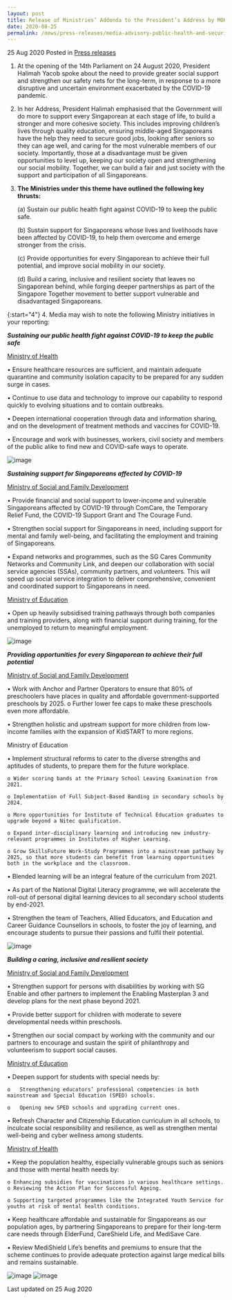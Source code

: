 ```yaml
---
layout: post
title: Release of Ministries’ Addenda to the President’s Address by MOH, MOE, MSF - “Supporting Each Other Through COVID-19 & Building A More Inclusive, Fair & Cohesive Society”
date: 2020-08-25
permalink: /news/press-releases/media-advisory-public-health-and-security
---
```


25 Aug 2020 Posted in [Press releases](/news/press-releases)

1.	At the opening of the 14th Parliament on 24 August 2020, President Halimah Yacob spoke about the need to provide greater social support and strengthen our safety nets for the long-term, in response to a more disruptive and uncertain environment exacerbated by the COVID-19 pandemic.

2.	In her Address, President Halimah emphasised that the Government will do more to support every Singaporean at each stage of life, to build a stronger and more cohesive society. This includes improving children’s lives through quality education, ensuring middle-aged Singaporeans have the help they need to secure good jobs, looking after seniors so they can age well, and caring for the most vulnerable members of our society. Importantly, those at a disadvantage must be given opportunities to level up, keeping our society open and strengthening our social mobility. Together, we can build a fair and just society with the support and participation of all Singaporeans.

3.	**The Ministries under this theme have outlined the following key thrusts:**

	(a)	Sustain our public health fight against COVID-19 to keep the public safe.

	(b)	Sustain support for Singaporeans whose lives and livelihoods have been affected by COVID-19, to help them overcome and emerge stronger from the crisis.

	(c)	Provide opportunities for every Singaporean to achieve their full potential, and improve social mobility in our society.

	(d)	Build a caring, inclusive and resilient society that leaves no Singaporean behind, while forging deeper partnerships as part of the Singapore Together movement to better support vulnerable and disadvantaged Singaporeans.

{:start="4"}
4.	Media may wish to note the following Ministry initiatives in your reporting:

***Sustaining our public health fight against COVID-19 to keep the public safe***

<u>Ministry of Health</u>

•	Ensure healthcare resources are sufficient, and maintain adequate quarantine and community isolation capacity to be prepared for any sudden surge in cases.

•	Continue to use data and technology to improve our capability to respond quickly to evolving situations and to contain outbreaks.

•	Deepen international cooperation through data and information sharing, and on the development of treatment methods and vaccines for COVID-19.

•	Encourage and work with businesses, workers, civil society and members of the public alike to find new and COVID-safe ways to operate.

![image](https://github.com/isomerpages/isomerpages-mlaw/blob/staging/images/news/press-releases/2020/08/Picture1.jpg?raw=true)

***Sustaining support for Singaporeans affected by COVID-19*** 

<u>Ministry of Social and Family Development</u>

•	Provide financial and social support to lower-income and vulnerable Singaporeans affected by COVID-19 through ComCare, the Temporary Relief Fund, the COVID-19 Support Grant and The Courage Fund.

•	Strengthen social support for Singaporeans in need, including support for mental and family well-being, and facilitating the employment and training of Singaporeans.

•	Expand networks and programmes, such as the SG Cares Community Networks and Community Link, and deepen our collaboration with social service agencies (SSAs), community partners, and volunteers. This will speed up social service integration to deliver comprehensive, convenient and coordinated support to Singaporeans in need.

<u>Ministry of Education</u>

•	Open up heavily subsidised training pathways through both companies and training providers, along with financial support during training, for the unemployed to return to meaningful employment.

![image](https://github.com/isomerpages/isomerpages-mlaw/blob/staging/images/news/press-releases/2020/08/Picture2.jpg?raw=true)

***Providing opportunities for every Singaporean to achieve their full potential*** 

<u>Ministry of Social and Family Development</u>

•	Work with Anchor and Partner Operators to ensure that 80% of preschoolers have places in quality and affordable government-supported preschools by 2025.
o  Further lower fee caps to make these preschools even more affordable.

•	Strengthen holistic and upstream support for more children from low-income families with the expansion of KidSTART to more regions.

Ministry of Education

•	Implement structural reforms to cater to the diverse strengths and aptitudes of students, to prepare them for the future workplace.

	o Wider scoring bands at the Primary School Leaving Examination from 2021. 

	o Implementation of Full Subject-Based Banding in secondary schools by 2024. 

	o More opportunities for Institute of Technical Education graduates to upgrade beyond a Nitec qualification.

	o Expand inter-disciplinary learning and introducing new industry-relevant programmes in Institutes of Higher Learning.

	o Grow SkillsFuture Work-Study Programmes into a mainstream pathway by 2025, so that more students can benefit from learning opportunities both in the workplace and the classroom.

•	Blended learning will be an integral feature of the curriculum from 2021.

•	As part of the National Digital Literacy programme, we will accelerate the roll-out of personal digital learning devices to all secondary school students by end-2021.

•	Strengthen the team of Teachers, Allied Educators, and Education and Career Guidance Counsellors in schools, to foster the joy of learning, and encourage students to pursue their passions and fulfil their potential.

![image](https://github.com/isomerpages/isomerpages-mlaw/blob/staging/images/news/press-releases/2020/08/Picture3.jpg?raw=true)

***Building a caring, inclusive and resilient society***

<u>Ministry of Social and Family Development</u>

•	Strengthen support for persons with disabilities by working with SG Enable and other partners to implement the Enabling Masterplan 3 and develop plans for the next phase beyond 2021.

•	Provide better support for children with moderate to severe developmental needs within preschools.

•	Strengthen our social compact by working with the community and our partners to encourage and sustain the spirit of philanthropy and volunteerism to support social causes.

<u>Ministry of Education</u>

•	Deepen support for students with special needs by:

	o	Strengthening educators’ professional competencies in both mainstream and Special Education (SPED) schools.

	o	Opening new SPED schools and upgrading current ones.

•	Refresh Character and Citizenship Education curriculum in all schools, to inculcate social responsibility and resilience, as well as strengthen mental well-being and cyber wellness among students.

<u>Ministry of Health</u>

•	Keep the population healthy, especially vulnerable groups such as seniors and those with mental health needs by:

	o Enhancing subsidies for vaccinations in various healthcare settings. o Reviewing the Action Plan for Successful Ageing.

	o Supporting targeted programmes like the Integrated Youth Service for youths at risk of mental health conditions.

•	Keep healthcare affordable and sustainable for Singaporeans as our population ages, by partnering Singaporeans to prepare for their long-term care needs through ElderFund, CareShield Life, and MediSave Care.

•	Review MediShield Life’s benefits and premiums to ensure that the scheme continues to provide adequate protection against large medical bills and remains sustainable.

![image](https://github.com/isomerpages/isomerpages-mlaw/blob/staging/images/news/press-releases/2020/08/Picture4.jpg?raw=true)
![image](https://github.com/isomerpages/isomerpages-mlaw/blob/staging/images/news/press-releases/2020/08/Picture5.jpg?raw=true)


<p class="right-side-updated">Last updated on 25 Aug 2020</p>
